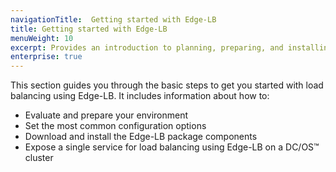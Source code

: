 ```yaml
---
navigationTitle:  Getting started with Edge-LB
title: Getting started with Edge-LB
menuWeight: 10
excerpt: Provides an introduction to planning, preparing, and installing Edge-LB
enterprise: true
---
```


This section guides you through the basic steps to get you started with load balancing using Edge-LB. It includes information about how to:
-  Evaluate and prepare your environment
-  Set the most common configuration options
-  Download and install the Edge-LB package components
-  Expose a single service for load balancing using Edge-LB on a DC/OS&trade; cluster
